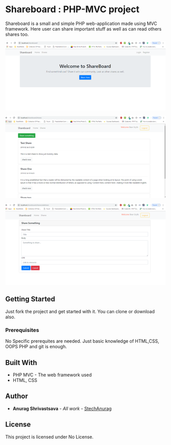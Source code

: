 # Shareboard : PHP-MVC project

Shareboard is a small and simple PHP web-application made using MVC framework. Here user can share important stuff as well as can read others shares too.

![alt text](https://raw.githubusercontent.com/StechAnurag/shareboard/master/shareboard.png)

![alt text](https://raw.githubusercontent.com/StechAnurag/shareboard/master/shareboard1.png)

![alt text](https://raw.githubusercontent.com/StechAnurag/shareboard/master/shareboard2.png)
## Getting Started

Just fork the project and get started with it. You can clone or download also.

### Prerequisites

No Specific prerequites are needed. Just basic knowledge of HTML,CSS, OOPS PHP and git is enough.


## Built With

* PHP MVC - The web framework used
* HTML, CSS

## Author

* **Anurag Shrivastsava** - *All work* - [StechAnurag](https://github.com/StechAnuag)

## License

This project is licensed under No License.